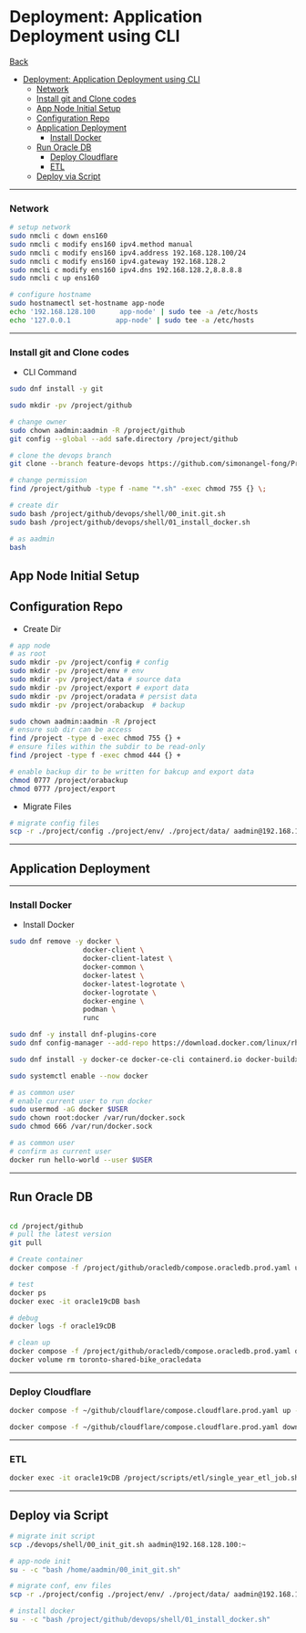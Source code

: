 # Deployment: Application Deployment using CLI

[Back](../../../README.md)

- [Deployment: Application Deployment using CLI](#deployment-application-deployment-using-cli)
    - [Network](#network)
    - [Install git and Clone codes](#install-git-and-clone-codes)
  - [App Node Initial Setup](#app-node-initial-setup)
  - [Configuration Repo](#configuration-repo)
  - [Application Deployment](#application-deployment)
    - [Install Docker](#install-docker)
  - [Run Oracle DB](#run-oracle-db)
    - [Deploy Cloudflare](#deploy-cloudflare)
    - [ETL](#etl)
  - [Deploy via Script](#deploy-via-script)

---

### Network

```sh
# setup network
sudo nmcli c down ens160
sudo nmcli c modify ens160 ipv4.method manual
sudo nmcli c modify ens160 ipv4.address 192.168.128.100/24
sudo nmcli c modify ens160 ipv4.gateway 192.168.128.2
sudo nmcli c modify ens160 ipv4.dns 192.168.128.2,8.8.8.8
sudo nmcli c up ens160

# configure hostname
sudo hostnamectl set-hostname app-node
echo '192.168.128.100      app-node' | sudo tee -a /etc/hosts
echo '127.0.0.1           app-node' | sudo tee -a /etc/hosts
```

---

### Install git and Clone codes

- CLI Command

```sh
sudo dnf install -y git

sudo mkdir -pv /project/github

# change owner
sudo chown aadmin:aadmin -R /project/github
git config --global --add safe.directory /project/github

# clone the devops branch
git clone --branch feature-devops https://github.com/simonangel-fong/Project-Toronto_Shared-Bike.git /project/github

# change permission
find /project/github -type f -name "*.sh" -exec chmod 755 {} \;

# create dir
sudo bash /project/github/devops/shell/00_init.git.sh
sudo bash /project/github/devops/shell/01_install_docker.sh

# as aadmin
bash 
```

## App Node Initial Setup

## Configuration Repo

- Create Dir

```sh
# app node
# as root
sudo mkdir -pv /project/config # config
sudo mkdir -pv /project/env # env
sudo mkdir -pv /project/data # source data
sudo mkdir -pv /project/export # export data
sudo mkdir -pv /project/oradata # persist data
sudo mkdir -pv /project/orabackup  # backup

sudo chown aadmin:aadmin -R /project
# ensure sub dir can be access
find /project -type d -exec chmod 755 {} +
# ensure files within the subdir to be read-only
find /project -type f -exec chmod 444 {} +

# enable backup dir to be written for bakcup and export data
chmod 0777 /project/orabackup
chmod 0777 /project/export
```

- Migrate Files

```sh
# migrate config files
scp -r ./project/config ./project/env/ ./project/data/ aadmin@192.168.128.100:/project/
```

---

## Application Deployment

---

### Install Docker

- Install Docker

```sh
sudo dnf remove -y docker \
                  docker-client \
                  docker-client-latest \
                  docker-common \
                  docker-latest \
                  docker-latest-logrotate \
                  docker-logrotate \
                  docker-engine \
                  podman \
                  runc

sudo dnf -y install dnf-plugins-core
sudo dnf config-manager --add-repo https://download.docker.com/linux/rhel/docker-ce.repo

sudo dnf install -y docker-ce docker-ce-cli containerd.io docker-buildx-plugin docker-compose-plugin

sudo systemctl enable --now docker

# as common user
# enable current user to run docker
sudo usermod -aG docker $USER
sudo chown root:docker /var/run/docker.sock
sudo chmod 666 /var/run/docker.sock

# as common user
# confirm as current user
docker run hello-world --user $USER
```

---

## Run Oracle DB

```sh

cd /project/github
# pull the latest version
git pull

# Create container
docker compose -f /project/github/oracledb/compose.oracledb.prod.yaml up --build -d && docker exec -it -u root:root oracle19cDB bash /project/scripts/init/init.sh

# test
docker ps
docker exec -it oracle19cDB bash

# debug
docker logs -f oracle19cDB

# clean up
docker compose -f /project/github/oracledb/compose.oracledb.prod.yaml down
docker volume rm toronto-shared-bike_oracledata
```

---

### Deploy Cloudflare

```sh
docker compose -f ~/github/cloudflare/compose.cloudflare.prod.yaml up --build -d

docker compose -f ~/github/cloudflare/compose.cloudflare.prod.yaml down
```

---

### ETL

```sh
docker exec -it oracle19cDB /project/scripts/etl/single_year_etl_job.sh 2019
```

---

## Deploy via Script

```sh
# migrate init script
scp ./devops/shell/00_init_git.sh aadmin@192.168.128.100:~

# app-node init
su - -c "bash /home/aadmin/00_init_git.sh"

# migrate conf, env files
scp -r ./project/config ./project/env/ ./project/data/ aadmin@192.168.128.100:/project/

# install docker
su - -c "bash /project/github/devops/shell/01_install_docker.sh"
```
